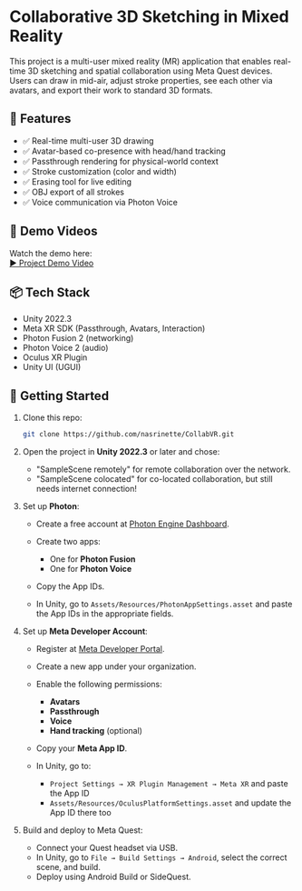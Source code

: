 # Collaborative 3D Sketching in Mixed Reality

This project is a multi-user mixed reality (MR) application that enables real-time 3D sketching and spatial collaboration using Meta Quest devices. Users can draw in mid-air, adjust stroke properties, see each other via avatars, and export their work to standard 3D formats.

## 🎯 Features

- ✅ Real-time multi-user 3D drawing
- ✅ Avatar-based co-presence with head/hand tracking
- ✅ Passthrough rendering for physical-world context
- ✅ Stroke customization (color and width)
- ✅ Erasing tool for live editing
- ✅ OBJ export of all strokes
- ✅ Voice communication via Photon Voice


## 🎥 Demo Videos

Watch the demo here:  
[▶️ Project Demo Video](https://drive.google.com/drive/folders/1a2YOCi-Zk-2xqarRbOXCp0olZGsnpm_V?usp=sharing)

## 📦 Tech Stack

- Unity 2022.3
- Meta XR SDK (Passthrough, Avatars, Interaction)
- Photon Fusion 2 (networking)
- Photon Voice 2 (audio)
- Oculus XR Plugin
- Unity UI (UGUI)


## 🚀 Getting Started

1. Clone this repo:
   ```bash
   git clone https://github.com/nasrinette/CollabVR.git

2. Open the project in **Unity 2022.3** or later and chose:

   * "SampleScene remotely" for remote collaboration over the network.
   * "SampleScene colocated" for co-located collaboration, but still needs internet connection!

3. Set up **Photon**:

   * Create a free account at [Photon Engine Dashboard](https://dashboard.photonengine.com/).
   * Create two apps:

     * One for **Photon Fusion**
     * One for **Photon Voice**
   * Copy the App IDs.
   * In Unity, go to `Assets/Resources/PhotonAppSettings.asset` and paste the App IDs in the appropriate fields.

4. Set up **Meta Developer Account**:

   * Register at [Meta Developer Portal](https://developer.oculus.com/manage/).
   * Create a new app under your organization.
   * Enable the following permissions:

     * **Avatars**
     * **Passthrough**
     * **Voice**
     * **Hand tracking** (optional)
   * Copy your **Meta App ID**.
   * In Unity, go to:

     * `Project Settings → XR Plugin Management → Meta XR` and paste the App ID
     * `Assets/Resources/OculusPlatformSettings.asset` and update the App ID there too

5. Build and deploy to Meta Quest:

   * Connect your Quest headset via USB.
   * In Unity, go to `File → Build Settings → Android`, select the correct scene, and build.
   * Deploy using Android Build or SideQuest.

